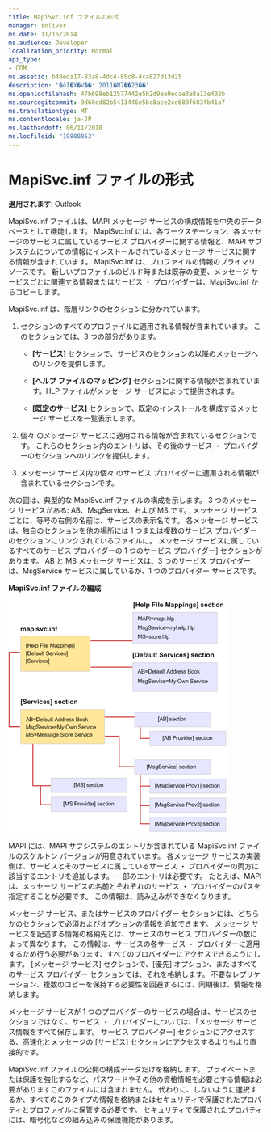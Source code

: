 ```yaml
---
title: MapiSvc.inf ファイルの形式
manager: soliver
ms.date: 11/16/2014
ms.audience: Developer
localization_priority: Normal
api_type:
- COM
ms.assetid: b48eda17-83a8-4dc4-85c8-4ca827d13d25
description: '�ŏI�X�V��: 2011�N7��23��'
ms.openlocfilehash: 47b698eb12577442e5b2d9ea9ecae3e8a13e402b
ms.sourcegitcommit: 9d60cd82b5413446e5bc8ace2cd689f683fb41a7
ms.translationtype: MT
ms.contentlocale: ja-JP
ms.lasthandoff: 06/11/2018
ms.locfileid: "19800053"
---
```

# <a name="file-format-of-mapisvcinf"></a>MapiSvc.inf ファイルの形式

**適用されます**: Outlook 
  
MapiSvc.inf ファイルは、MAPI メッセージ サービスの構成情報を中央のデータベースとして機能します。 MapiSvc.inf には、各ワークステーション、各メッセージのサービスに属しているサービス プロバイダーに関する情報と、MAPI サブシステムについての情報にインストールされているメッセージ サービスに関する情報が含まれています。 MapiSvc.inf は、プロファイルの情報のプライマリ ソースです。 新しいプロファイルのビルド時または既存の変更、メッセージ サービスごとに関連する情報またはサービス ・ プロバイダーは、MapiSvc.inf からコピーします。 
  
MapiSvc.inf は、階層リンクのセクションに分かれています。
  
1. セクションのすべてのプロファイルに適用される情報が含まれています。 このセクションでは、3 つの部分があります。
    
   - **[サービス]** セクションで、サービスのセクションの以降のメッセージへのリンクを提供します。 
    
   - **[ヘルプ ファイルのマッピング]** セクションに関する情報が含まれています。HLP ファイルがメッセージ サービスによって提供されます。 
    
   - **[既定のサービス]** セクションで、既定のインストールを構成するメッセージ サービスを一覧表示します。 
    
2. 個々 のメッセージ サービスに適用される情報が含まれているセクションです。 これらのセクション内のエントリは、その後のサービス ・ プロバイダーのセクションへのリンクを提供します。
    
3. メッセージ サービス内の個々 のサービス プロバイダーに適用される情報が含まれているセクションです。
    
次の図は、典型的な MapiSvc.inf ファイルの構成を示します。 3 つのメッセージ サービスがある: AB、MsgService、および MS です。 メッセージ サービスごとに、等号の右側の名前は、サービスの表示名です。 各メッセージ サービスは、独自のセクションを他の場所には 1 つまたは複数のサービス プロバイダーのセクションにリンクされているファイルに。 メッセージ サービスに属しているすべてのサービス プロバイダーの 1 つのサービス プロバイダー] セクションがあります。 AB と MS メッセージ サービスは、3 つのサービス プロバイダーは、MsgService サービスに属しているが、1 つのプロバイダー サービスです。
  
**MapiSvc.inf ファイルの編成**
  
![MapiSvc.inf ファイルの編成](media/amapi_30.gif "MapiSvc.inf ファイルの編成")
  
MAPI には、MAPI サブシステムのエントリが含まれている MapiSvc.inf ファイルのスケルトン バージョンが用意されています。 各メッセージ サービスの実装側は、サービスとそのサービスに属しているサービス ・ プロバイダーの両方に該当するエントリを追加します。 一部のエントリは必要です。 たとえば、MAPI は、メッセージ サービスの名前とそれぞれのサービス ・ プロバイダーのパスを指定することが必要です。 この情報は、読み込みができなくなります。
  
メッセージ サービス、またはサービスのプロバイダー セクションには、どちらかのセクションで必須およびオプションの情報を追加できます。 メッセージ サービスを記述する情報の格納先とは、サービスのサービス プロバイダーの数によって異なります。 この情報は、サービスの各サービス ・ プロバイダーに適用するため行う必要があります、すべてのプロバイダーにアクセスできるようにします。 [メッセージ サービス] セクションで、[優先] オプション、またはすべてのサービス プロバイダー セクションでは、それを格納します。 不要なレプリケーション、複数のコピーを保持する必要性を回避するには、同期後は、情報を格納します。
  
メッセージ サービスが 1 つのプロバイダーのサービスの場合は、サービスのセクションではなく、サービス ・ プロバイダーについては、「メッセージ サービス情報をすべて保存します。 サービス プロバイダー] セクションにアクセスする、高速化とメッセージの [サービス] セクションにアクセスするよりもより直接的です。 
  
MapiSvc.inf ファイルの公開の構成データだけを格納します。 プライベートまたは保護を強化するなど、パスワードやその他の資格情報を必要とする情報は必要がありますこのファイルには含まれません。 代わりに、しないように選択するか、すべてのこのタイプの情報を格納またはセキュリティで保護されたプロパティとプロファイルに保管する必要です。 セキュリティで保護されたプロパティには、暗号化などの組み込みの保護機能があります。
  

